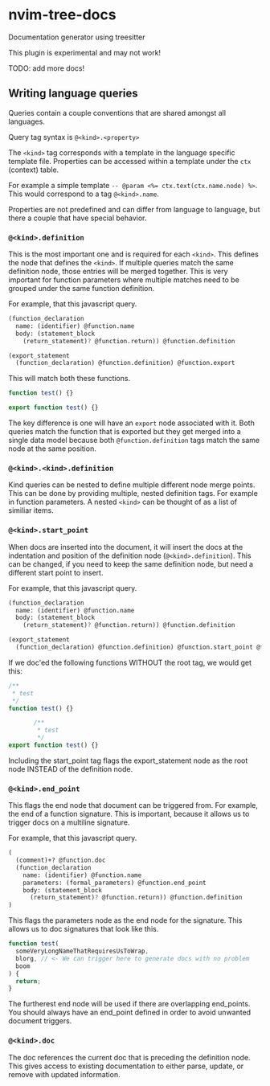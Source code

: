 nvim-tree-docs
==============

Documentation generator using treesitter

This plugin is experimental and may not work!

TODO: add more docs!

## Writing language queries

Queries contain a couple conventions that are shared amongst all languages.

Query tag syntax is `@<kind>.<property>`

The `<kind>` tag corresponds with a template in the language specific template file.
Properties can be accessed within a template under the `ctx` (context) table.

For example a simple template `-- @param <%= ctx.text(ctx.name.node) %>`.
This would correspond to a tag `@<kind>.name`.

Properties are not predefined and can differ from language to language, but there a couple
that have special behavior.

### `@<kind>.definition`

This is the most important one and is required for each `<kind>`.
This defines the node that defines the `<kind>`. If multiple queries
match the same definition node, those entries will be merged together.
This is very important for function parameters where multiple matches
need to be grouped under the same function definition.

For example, that this javascript query.

```scheme
(function_declaration
  name: (identifier) @function.name
  body: (statement_block
    (return_statement)? @function.return)) @function.definition

(export_statement
  (function_declaration) @function.definition) @function.export
```

This will match both these functions.

```javascript
function test() {}

export function test() {}
```

The key difference is one will have an `export` node associated with it. Both queries
match the function that is exported but they get merged into a single data model
because both `@function.definition` tags match the same node at the same position.

### `@<kind>.<kind>.definition`

Kind queries can be nested to define multiple different node merge points. This can be done
by providing multiple, nested definition tags. For example in function parameters. A nested `<kind>`
can be thought of as a list of similiar items.

### `@<kind>.start_point`

When docs are inserted into the document, it will insert the docs at the indentation and position
of the definition node (`@<kind>.definition`). This can be changed, if you need to keep the same definition
node, but need a different start point to insert.

For example, that this javascript query.

```scheme
(function_declaration
  name: (identifier) @function.name
  body: (statement_block
    (return_statement)? @function.return)) @function.definition

(export_statement
  (function_declaration) @function.definition) @function.start_point @function.export
```

If we doc'ed the following functions WITHOUT the root tag, we would get this:

```javascript
/**
 * test
 */
function test() {}

       /**
        * test
        */
export function test() {}
```

Including the start_point tag flags the export_statement node as the root node INSTEAD of the definition node.

### `@<kind>.end_point`

This flags the end node that document can be triggered from. For example, the end of a function signature.
This is important, because it allows us to trigger docs on a multiline signature.

For example, that this javascript query.

```scheme
(
  (comment)+? @function.doc
  (function_declaration
    name: (identifier) @function.name
    parameters: (formal_parameters) @function.end_point
    body: (statement_block
      (return_statement)? @function.return)) @function.definition
)
```

This flags the parameters node as the end node for the signature. This allows us
to doc signatures that look like this.

```javascript
function test(
  someVeryLongNameThatRequiresUsToWrap,
  blorg, // <- We can trigger here to generate docs with no problem
  boom
) {
  return;
}
```

The furtherest end node will be used if there are overlapping end_points.
You should always have an end_point defined in order to avoid unwanted document triggers.

### `@<kind>.doc`

The doc references the current doc that is preceding the definition node. This gives access to existing
documentation to either parse, update, or remove with updated information.
